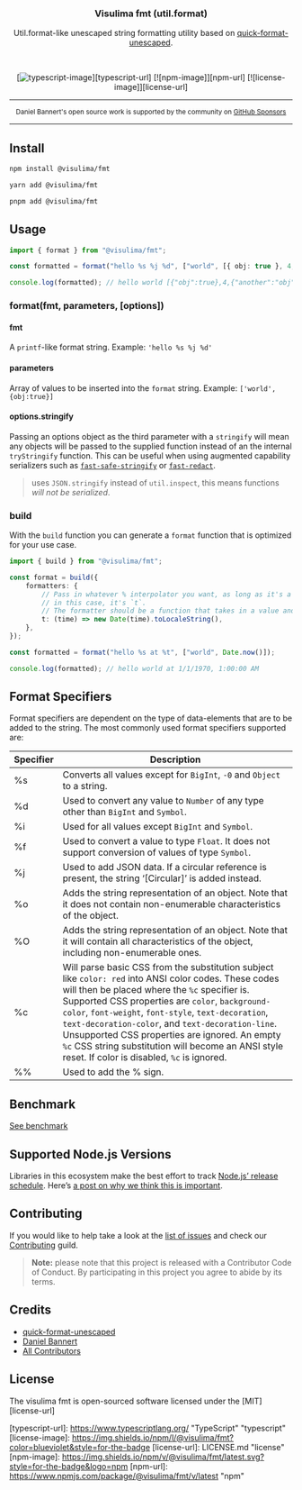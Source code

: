 <div align="center">
  <h3>Visulima fmt (util.format)</h3>
  <p>
  Util.format-like unescaped string formatting utility based on <a href="https://github.com/pinojs/quick-format-unescaped">quick-format-unescaped</a>.
  </p>
</div>

<br />

<div align="center">

[![typescript-image]][typescript-url] [![npm-image]][npm-url] [![license-image]][license-url]

</div>

---

<div align="center">
    <p>
        <sup>
            Daniel Bannert's open source work is supported by the community on <a href="https://github.com/sponsors/prisis">GitHub Sponsors</a>
        </sup>
    </p>
</div>

---

## Install

```sh
npm install @visulima/fmt
```

```sh
yarn add @visulima/fmt
```

```sh
pnpm add @visulima/fmt
```

## Usage

```typescript
import { format } from "@visulima/fmt";

const formatted = format("hello %s %j %d", ["world", [{ obj: true }, 4, { another: "obj" }]]);

console.log(formatted); // hello world [{"obj":true},4,{"another":"obj"}] NaN
```

### format(fmt, parameters, [options])

#### fmt

A `printf`-like format string. Example: `'hello %s %j %d'`

#### parameters

Array of values to be inserted into the `format` string. Example: `['world', {obj:true}]`

#### options.stringify

Passing an options object as the third parameter with a `stringify` will mean
any objects will be passed to the supplied function instead of an the
internal `tryStringify` function. This can be useful when using augmented
capability serializers such as [`fast-safe-stringify`](http://github.com/davidmarkclements/fast-safe-stringify) or [`fast-redact`](http://github.com/davidmarkclements/fast-redact).

> uses `JSON.stringify` instead of `util.inspect`, this means functions _will not be serialized_.

### build

With the `build` function you can generate a `format` function that is optimized for your use case.

```typescript
import { build } from "@visulima/fmt";

const format = build({
    formatters: {
        // Pass in whatever % interpolator you want, as long as it's a single character;
        // in this case, it's `t`.
        // The formatter should be a function that takes in a value and returns the formatted value.
        t: (time) => new Date(time).toLocaleString(),
    },
});

const formatted = format("hello %s at %t", ["world", Date.now()]);

console.log(formatted); // hello world at 1/1/1970, 1:00:00 AM
```

## Format Specifiers

Format specifiers are dependent on the type of data-elements that are to be added to the string.
The most commonly used format specifiers supported are:

| Specifier | Description                                                                                                                                                                                                                                                                                                                                                                                                                                                                   |
| --------- | ----------------------------------------------------------------------------------------------------------------------------------------------------------------------------------------------------------------------------------------------------------------------------------------------------------------------------------------------------------------------------------------------------------------------------------------------------------------------------- |
| %s        | Converts all values except for `BigInt`, `-0` and `Object` to a string.                                                                                                                                                                                                                                                                                                                                                                                                       |
| %d        | Used to convert any value to `Number` of any type other than `BigInt` and `Symbol`.                                                                                                                                                                                                                                                                                                                                                                                           |
| %i        | Used for all values except `BigInt` and `Symbol`.                                                                                                                                                                                                                                                                                                                                                                                                                             |
| %f        | Used to convert a value to type `Float`. It does not support conversion of values of type `Symbol`.                                                                                                                                                                                                                                                                                                                                                                           |
| %j        | Used to add JSON data. If a circular reference is present, the string ‘[Circular]’ is added instead.                                                                                                                                                                                                                                                                                                                                                                          |
| %o        | Adds the string representation of an object. Note that it does not contain non-enumerable characteristics of the object.                                                                                                                                                                                                                                                                                                                                                      |
| %O        | Adds the string representation of an object. Note that it will contain all characteristics of the object, including non-enumerable ones.                                                                                                                                                                                                                                                                                                                                      |
| %c        | Will parse basic CSS from the substitution subject like `color: red` into ANSI color codes. These codes will then be placed where the `%c` specifier is. Supported CSS properties are `color`, `background-color`, `font-weight`, `font-style`, `text-decoration`, `text-decoration-color`, and `text-decoration-line`. Unsupported CSS properties are ignored. An empty `%c` CSS string substitution will become an ANSI style reset. If color is disabled, `%c` is ignored. |
| %%        | Used to add the % sign.                                                                                                                                                                                                                                                                                                                                                                                                                                                       |

## Benchmark

[See benchmark](./__bench__/README.md)

## Supported Node.js Versions

Libraries in this ecosystem make the best effort to track [Node.js’ release schedule](https://github.com/nodejs/release#release-schedule).
Here’s [a post on why we think this is important](https://medium.com/the-node-js-collection/maintainers-should-consider-following-node-js-release-schedule-ab08ed4de71a).

## Contributing

If you would like to help take a look at the [list of issues](https://github.com/visulima/visulima/issues) and check our [Contributing](.github/CONTRIBUTING.md) guild.

> **Note:** please note that this project is released with a Contributor Code of Conduct. By participating in this project you agree to abide by its terms.

## Credits

- [quick-format-unescaped](https://github.com/pinojs/quick-format-unescaped)
- [Daniel Bannert](https://github.com/prisis)
- [All Contributors](https://github.com/visulima/visulima/graphs/contributors)

## License

The visulima fmt is open-sourced software licensed under the [MIT][license-url]

[typescript-image]: https://img.shields.io/badge/Typescript-294E80.svg?style=for-the-badge&logo=typescript
[typescript-url]: https://www.typescriptlang.org/ "TypeScript" "typescript"
[license-image]: https://img.shields.io/npm/l/@visulima/fmt?color=blueviolet&style=for-the-badge
[license-url]: LICENSE.md "license"
[npm-image]: https://img.shields.io/npm/v/@visulima/fmt/latest.svg?style=for-the-badge&logo=npm
[npm-url]: https://www.npmjs.com/package/@visulima/fmt/v/latest "npm"
